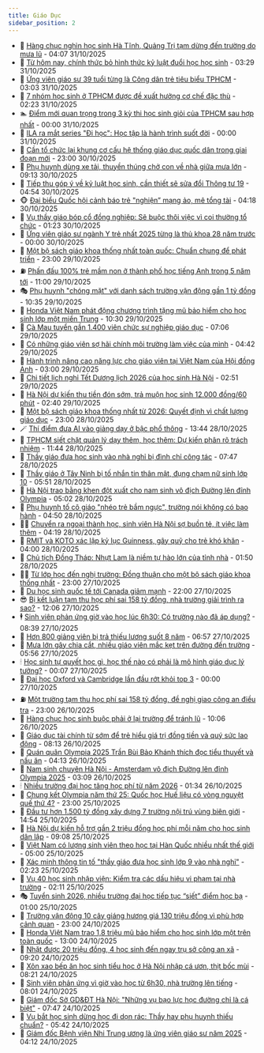 ```yaml
---
title: Giáo Dục
sidebar_position: 2
---
```


<!-- dantri-giao-duc:START -->
- 🤡 [Hàng chục nghìn học sinh Hà Tĩnh, Quảng Trị tạm dừng đến trường do mưa lũ](https://dantri.com.vn/giao-duc/hang-chuc-nghin-hoc-sinh-ha-tinh-quang-tri-tam-dung-den-truong-do-mua-lu-20251031105716764.htm) - 04:07 31/10/2025
- 🗽 [Từ hôm nay, chính thức bỏ hình thức kỷ luật đuổi học học sinh](https://dantri.com.vn/giao-duc/tu-hom-nay-chinh-thuc-bo-hinh-thuc-ky-luat-duoi-hoc-hoc-sinh-20251031101710679.htm) - 03:29 31/10/2025
- 🚦 [Ứng viên giáo sư 39 tuổi từng là Công dân trẻ tiêu biểu TPHCM](https://dantri.com.vn/giao-duc/ung-vien-giao-su-39-tuoi-tung-la-cong-dan-tre-tieu-bieu-tphcm-20251031092719427.htm) - 03:03 31/10/2025
- 🌋 [7 nhóm học sinh ở TPHCM được đề xuất hưởng cơ chế đặc thù](https://dantri.com.vn/giao-duc/7-nhom-hoc-sinh-o-tphcm-duoc-de-xuat-huong-co-che-dac-thu-20251031091109457.htm) - 02:23 31/10/2025
- 🏊 [Điểm mới quan trọng trong 3 kỳ thi học sinh giỏi của TPHCM sau hợp nhất](https://dantri.com.vn/giao-duc/diem-moi-quan-trong-trong-3-ky-thi-hoc-sinh-gioi-cua-tphcm-sau-hop-nhat-20251030223300299.htm) - 00:00 31/10/2025
- 🎃 [ILA ra mắt series &quot;Đi học&quot;: Học tập là hành trình suốt đời](https://dantri.com.vn/giao-duc/ila-ra-mat-series-di-hoc-hoc-tap-la-hanh-trinh-suot-doi-20251030202106956.htm) - 00:00 31/10/2025
- 💄 [Cần tổ chức lại khung cơ cấu hệ thống giáo dục quốc dân trong giai đoạn mới](https://dantri.com.vn/giao-duc/can-to-chuc-lai-khung-co-cau-he-thong-giao-duc-quoc-dan-trong-giai-doan-moi-20251030192059077.htm) - 23:00 30/10/2025
- 🦅 [Phụ huynh dùng xe tải, thuyền thúng chở con về nhà giữa mưa lớn](https://dantri.com.vn/giao-duc/phu-huynh-dung-xe-tai-thuyen-thung-cho-con-ve-nha-giua-mua-lon-20251030140640231.htm) - 09:13 30/10/2025
- 🚦 [Tiếp thu góp ý về kỷ luật học sinh, cần thiết sẽ sửa đổi Thông tư 19](https://dantri.com.vn/giao-duc/tiep-thu-gop-y-ve-ky-luat-hoc-sinh-can-thiet-se-sua-doi-thong-tu-19-20251030114716450.htm) - 04:54 30/10/2025
- 🐵 [Đại biểu Quốc hội cảnh báo trẻ &quot;nghiện” mạng ảo, mê tổng tài](https://dantri.com.vn/giao-duc/dai-bieu-quoc-hoi-canh-bao-tre-nghien-mang-ao-me-tong-tai-20251030105412639.htm) - 04:18 30/10/2025
- 🐘 [Vụ thầy giáo bóp cổ đồng nghiệp: Sẽ buộc thôi việc vì coi thường tổ chức](https://dantri.com.vn/giao-duc/vu-thay-giao-bop-co-dong-nghiep-se-buoc-thoi-viec-vi-coi-thuong-to-chuc-20251030074907855.htm) - 01:23 30/10/2025
- 🦏 [Ứng viên giáo sư ngành Y trẻ nhất 2025 từng là thủ khoa 28 năm trước](https://dantri.com.vn/giao-duc/ung-vien-giao-su-nganh-y-tre-nhat-2025-tung-la-thu-khoa-28-nam-truoc-20251029184021431.htm) - 00:00 30/10/2025
- 💼 [Một bộ sách giáo khoa thống nhất toàn quốc: Chuẩn chung để phát triển](https://dantri.com.vn/giao-duc/mot-bo-sach-giao-khoa-thong-nhat-toan-quoc-chuan-chung-de-phat-trien-20251029235426950.htm) - 23:00 29/10/2025
- ⛽️ [Phấn đấu 100% trẻ mầm non ở thành phố học tiếng Anh trong 5 năm tới](https://dantri.com.vn/giao-duc/phan-dau-100-tre-mam-non-o-thanh-pho-hoc-tieng-anh-trong-5-nam-toi-20251029175135616.htm) - 11:00 29/10/2025
- 🎭 [Phụ huynh &quot;chóng mặt&quot; với danh sách trường vận động gần 1 tỷ đồng](https://dantri.com.vn/giao-duc/phu-huynh-chong-mat-voi-danh-sach-truong-van-dong-gan-1-ty-dong-20251029164150743.htm) - 10:35 29/10/2025
- 🎃 [Honda Việt Nam phát động chương trình tặng mũ bảo hiểm cho học sinh lớp một miền Trung](https://dantri.com.vn/giao-duc/honda-viet-nam-phat-dong-chuong-trinh-tang-mu-bao-hiem-cho-hoc-sinh-lop-mot-mien-trung-20251029154200047.htm) - 10:30 29/10/2025
- 🚀 [Cà Mau tuyển gần 1.400 viên chức sự nghiệp giáo dục](https://dantri.com.vn/giao-duc/ca-mau-tuyen-gan-1400-vien-chuc-su-nghiep-giao-duc-20251029125041844.htm) - 07:06 29/10/2025
- 👀 [Có những giáo viên sợ hãi chính môi trường làm việc của mình](https://dantri.com.vn/giao-duc/co-nhung-giao-vien-so-hai-chinh-moi-truong-lam-viec-cua-minh-20251029112024741.htm) - 04:42 29/10/2025
- 🌝 [Hành trình nâng cao năng lực cho giáo viên tại Việt Nam của Hội đồng Anh](https://dantri.com.vn/giao-duc/hanh-trinh-nang-cao-nang-luc-cho-giao-vien-tai-viet-nam-cua-hoi-dong-anh-20251028215942429.htm) - 03:00 29/10/2025
- 🤗 [Chi tiết lịch nghỉ Tết Dương lịch 2026 của học sinh Hà Nội](https://dantri.com.vn/giao-duc/chi-tiet-lich-nghi-tet-duong-lich-2026-cua-hoc-sinh-ha-noi-20251029094337763.htm) - 02:51 29/10/2025
- 🦄 [Hà Nội dự kiến thu tiền đón sớm, trả muộn học sinh 12.000 đồng/60 phút](https://dantri.com.vn/giao-duc/ha-noi-du-kien-thu-tien-don-som-tra-muon-hoc-sinh-12000-dong60-phut-20251029092850047.htm) - 02:40 29/10/2025
- 🦍 [Một bộ sách giáo khoa thống nhất từ 2026: Quyết định vì chất lượng giáo dục](https://dantri.com.vn/giao-duc/mot-bo-sach-giao-khoa-thong-nhat-tu-2026-quyet-dinh-vi-chat-luong-giao-duc-20251028204128268.htm) - 23:00 28/10/2025
- 🪄 [Thí điểm đưa AI vào giảng dạy ở bậc phổ thông](https://dantri.com.vn/giao-duc/thi-diem-dua-ai-vao-giang-day-o-bac-pho-thong-20251028195920804.htm) - 13:44 28/10/2025
- 🦆 [TPHCM siết chặt quản lý dạy thêm, học thêm: Dự kiến phân rõ trách nhiệm](https://dantri.com.vn/giao-duc/tphcm-siet-chat-quan-ly-day-them-hoc-them-du-kien-phan-ro-trach-nhiem-20251028182927161.htm) - 11:44 28/10/2025
- 🚀 [Thầy giáo đưa học sinh vào nhà nghỉ bị đình chỉ công tác](https://dantri.com.vn/giao-duc/thay-giao-dua-hoc-sinh-vao-nha-nghi-bi-dinh-chi-cong-tac-20251028142422961.htm) - 07:47 28/10/2025
- 🦒 [Thầy giáo ở Tây Ninh bị tố nhắn tin thân mật, đụng chạm nữ sinh lớp 10](https://dantri.com.vn/giao-duc/thay-giao-o-tay-ninh-bi-to-nhan-tin-than-mat-dung-cham-nu-sinh-lop-10-20251028123801644.htm) - 05:51 28/10/2025
- 🤡 [Hà Nội trao bằng khen đột xuất cho nam sinh vô địch Đường lên đỉnh Olympia](https://dantri.com.vn/giao-duc/ha-noi-trao-bang-khen-dot-xuat-cho-nam-sinh-vo-dich-duong-len-dinh-olympia-20251028093535590.htm) - 05:02 28/10/2025
- 🤔 [Phụ huynh tố cô giáo &quot;nhéo trẻ bầm ngực&quot;, trường nói không có bạo hành](https://dantri.com.vn/giao-duc/phu-huynh-to-co-giao-nheo-tre-bam-nguc-truong-noi-khong-co-bao-hanh-20251028075538871.htm) - 04:50 28/10/2025
- 🧑‍💻 [Chuyển ra ngoại thành học, sinh viên Hà Nội sợ buồn tẻ, ít việc làm thêm](https://dantri.com.vn/giao-duc/chuyen-ra-ngoai-thanh-hoc-sinh-vien-ha-noi-so-buon-te-it-viec-lam-them-20251028110153513.htm) - 04:19 28/10/2025
- 🤡 [RMIT và KOTO xác lập kỷ lục Guinness, gây quỹ cho trẻ khó khăn](https://dantri.com.vn/giao-duc/rmit-va-koto-xac-lap-ky-luc-guinness-gay-quy-cho-tre-kho-khan-20251028104400609.htm) - 04:00 28/10/2025
- 🧠 [Chủ tịch Đồng Tháp: Nhựt Lam là niềm tự hào lớn của tỉnh nhà](https://dantri.com.vn/giao-duc/chu-tich-dong-thap-nhut-lam-la-niem-tu-hao-lon-cua-tinh-nha-20251028080353788.htm) - 01:50 28/10/2025
- 🧑‍💻 [Từ lớp học đến nghị trường: Đồng thuận cho một bộ sách giáo khoa thống nhất](https://dantri.com.vn/giao-duc/tu-lop-hoc-den-nghi-truong-dong-thuan-cho-mot-bo-sach-giao-khoa-thong-nhat-20251027214929541.htm) - 23:00 27/10/2025
- 🧠 [Du học sinh quốc tế tới Canada giảm mạnh](https://dantri.com.vn/giao-duc/du-hoc-sinh-quoc-te-toi-canada-giam-manh-20251027165520431.htm) - 22:00 27/10/2025
- 😎 [Bị kết luận tạm thu học phí sai 158 tỷ đồng, nhà trường giải trình ra sao?](https://dantri.com.vn/giao-duc/bi-ket-luan-tam-thu-hoc-phi-sai-158-ty-dong-nha-truong-giai-trinh-ra-sao-20251027182554838.htm) - 12:06 27/10/2025
- 🕴 [Sinh viên phản ứng giờ vào học lúc 6h30: Có trường nào đã áp dụng?](https://dantri.com.vn/giao-duc/sinh-vien-phan-ung-gio-vao-hoc-luc-6h30-co-truong-nao-da-ap-dung-20251027144105030.htm) - 08:39 27/10/2025
- 🧠 [Hơn 800 giảng viên bị trả thiếu lương suốt 8 năm](https://dantri.com.vn/giao-duc/hon-800-giang-vien-bi-tra-thieu-luong-suot-8-nam-20251027114724710.htm) - 06:57 27/10/2025
- 🚀 [Mưa lớn gây chia cắt, nhiều giáo viên mắc kẹt trên đường đến trường](https://dantri.com.vn/giao-duc/mua-lon-gay-chia-cat-nhieu-giao-vien-mac-ket-tren-duong-den-truong-20251027114154182.htm) - 05:56 27/10/2025
- 🕯 [Học sinh tự quyết học gì, học thế nào có phải là mô hình giáo dục lý tưởng?](https://dantri.com.vn/giao-duc/hoc-sinh-tu-quyet-hoc-gi-hoc-the-nao-co-phai-la-mo-hinh-giao-duc-ly-tuong-20251026225735923.htm) - 00:07 27/10/2025
- 🧰 [Đại học Oxford và Cambridge lần đầu rớt khỏi top 3](https://dantri.com.vn/giao-duc/dai-hoc-oxford-va-cambridge-lan-dau-rot-khoi-top-3-20251026215603208.htm) - 00:00 27/10/2025
- ⛽️ [Một trường tạm thu học phí sai 158 tỷ đồng, đề nghị giao công an điều tra](https://dantri.com.vn/giao-duc/mot-truong-tam-thu-hoc-phi-sai-158-ty-dong-de-nghi-giao-cong-an-dieu-tra-20251026213205260.htm) - 23:00 26/10/2025
- 🤖 [Hàng chục học sinh buộc phải ở lại trường để tránh lũ](https://dantri.com.vn/giao-duc/hang-chuc-hoc-sinh-buoc-phai-o-lai-truong-de-tranh-lu-20251026164600933.htm) - 10:06 26/10/2025
- 🦍 [Giáo dục tài chính từ sớm để trẻ hiểu giá trị đồng tiền và quý sức lao động](https://dantri.com.vn/giao-duc/giao-duc-tai-chinh-tu-som-de-tre-hieu-gia-tri-dong-tien-va-quy-suc-lao-dong-20251026150734715.htm) - 08:13 26/10/2025
- 🐘 [Quán quân Olympia 2025 Trần Bùi Bảo Khánh thích đọc tiểu thuyết và nấu ăn](https://dantri.com.vn/giao-duc/quan-quan-olympia-2025-tran-bui-bao-khanh-thich-doc-tieu-thuyet-va-nau-an-20251026110424374.htm) - 04:13 26/10/2025
- 🌊 [Nam sinh chuyên Hà Nội - Amsterdam vô địch Đường lên đỉnh Olympia 2025](https://dantri.com.vn/giao-duc/nam-sinh-chuyen-ha-noi-amsterdam-vo-dich-duong-len-dinh-olympia-2025-20251026100712074.htm) - 03:09 26/10/2025
- 🕯 [Nhiều trường đại học tăng học phí từ năm 2026](https://dantri.com.vn/giao-duc/nhieu-truong-dai-hoc-tang-hoc-phi-tu-nam-2026-20251025214512833.htm) - 01:34 26/10/2025
- 🐎 [Chung kết Olympia năm thứ 25: Quốc học Huế liệu có vòng nguyệt quế thứ 4?](https://dantri.com.vn/giao-duc/chung-ket-olympia-nam-thu-25-quoc-hoc-hue-lieu-co-vong-nguyet-que-thu-4-20251026003909283.htm) - 23:00 25/10/2025
- 🐻 [Đầu tư hơn 1.500 tỷ đồng xây dựng 7 trường nội trú vùng biên giới](https://dantri.com.vn/giao-duc/dau-tu-hon-1500-ty-dong-xay-dung-7-truong-noi-tru-vung-bien-gioi-20251025202407558.htm) - 14:54 25/10/2025
- 🐎 [Hà Nội dự kiến hỗ trợ gần 2 triệu đồng học phí mỗi năm cho học sinh dân lập](https://dantri.com.vn/giao-duc/ha-noi-du-kien-ho-tro-gan-2-trieu-dong-hoc-phi-moi-nam-cho-hoc-sinh-dan-lap-20251025160137171.htm) - 09:08 25/10/2025
- 🫣 [Việt Nam có lượng sinh viên theo học tại Hàn Quốc nhiều nhất thế giới](https://dantri.com.vn/giao-duc/viet-nam-co-luong-sinh-vien-theo-hoc-tai-han-quoc-nhieu-nhat-the-gioi-20251024214852750.htm) - 05:00 25/10/2025
- 🤭 [Xác minh thông tin tố &quot;thầy giáo đưa học sinh lớp 9 vào nhà nghỉ&quot;](https://dantri.com.vn/giao-duc/xac-minh-thong-tin-to-thay-giao-dua-hoc-sinh-lop-9-vao-nha-nghi-20251025085746474.htm) - 02:23 25/10/2025
- 🥳 [Vụ 40 học sinh nhập viện: Kiểm tra các dấu hiệu vi phạm tại nhà trường](https://dantri.com.vn/giao-duc/vu-40-hoc-sinh-nhap-vien-kiem-tra-cac-dau-hieu-vi-pham-tai-nha-truong-20251025073414297.htm) - 02:11 25/10/2025
- 🎭 [Tuyển sinh 2026, nhiều trường đại học tiếp tục “siết” điểm học bạ](https://dantri.com.vn/giao-duc/tuyen-sinh-2026-nhieu-truong-dai-hoc-tiep-tuc-siet-diem-hoc-ba-20251024140628053.htm) - 01:00 25/10/2025
- 🥸 [Trường vận động 10 cây giáng hương giá 130 triệu đồng vì phù hợp cảnh quan](https://dantri.com.vn/giao-duc/truong-van-dong-10-cay-giang-huong-gia-130-trieu-dong-vi-phu-hop-canh-quan-20251024201842881.htm) - 23:00 24/10/2025
- 🦣 [Honda Việt Nam trao 1,8 triệu mũ bảo hiểm cho học sinh lớp một trên toàn quốc](https://dantri.com.vn/giao-duc/honda-viet-nam-trao-18-trieu-mu-bao-hiem-cho-hoc-sinh-lop-mot-tren-toan-quoc-20251024194803934.htm) - 13:00 24/10/2025
- 🤔 [Nhặt được 20 triệu đồng, 4 học sinh đến ngay trụ sở công an xã](https://dantri.com.vn/giao-duc/nhat-duoc-20-trieu-dong-4-hoc-sinh-den-ngay-tru-so-cong-an-xa-20251024160826047.htm) - 09:20 24/10/2025
- 🦣 [Xôn xao bếp ăn học sinh tiểu học ở Hà Nội nhập cá ươn, thịt bốc mùi](https://dantri.com.vn/giao-duc/xon-xao-bep-an-hoc-sinh-tieu-hoc-o-ha-noi-nhap-ca-uon-thit-boc-mui-20251024150648312.htm) - 08:21 24/10/2025
- 🐲 [Sinh viên phản ứng vì giờ vào học từ 6h30, nhà trường lên tiếng](https://dantri.com.vn/giao-duc/sinh-vien-phan-ung-vi-gio-vao-hoc-tu-6h30-nha-truong-len-tieng-20251024144219007.htm) - 08:01 24/10/2025
- 🔭 [Giám đốc Sở GD&amp;ĐT Hà Nội: &quot;Những vụ bạo lực học đường chỉ là cá biệt&quot;](https://dantri.com.vn/giao-duc/giam-doc-so-gddt-ha-noi-nhung-vu-bao-luc-hoc-duong-chi-la-ca-biet-20251024143127894.htm) - 07:47 24/10/2025
- 🥷 [Vụ bắt học sinh dừng học đi dọn rác: Thầy hay phụ huynh thiếu chuẩn?](https://dantri.com.vn/giao-duc/vu-bat-hoc-sinh-dung-hoc-di-don-rac-thay-hay-phu-huynh-thieu-chuan-20251024121805558.htm) - 05:42 24/10/2025
- 🎊 [Giám đốc Bệnh viện Nhi Trung ương là ứng viên giáo sư năm 2025](https://dantri.com.vn/giao-duc/giam-doc-benh-vien-nhi-trung-uong-la-ung-vien-giao-su-nam-2025-20251024110057625.htm) - 04:12 24/10/2025<!-- dantri-giao-duc:END -->
